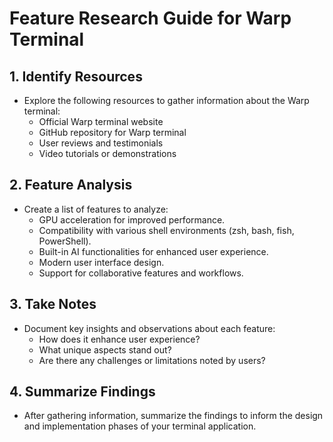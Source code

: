 # Feature Research Guide for Warp Terminal

## 1. Identify Resources
- Explore the following resources to gather information about the Warp terminal:
  - Official Warp terminal website
  - GitHub repository for Warp terminal
  - User reviews and testimonials
  - Video tutorials or demonstrations

## 2. Feature Analysis
- Create a list of features to analyze:
  - GPU acceleration for improved performance.
  - Compatibility with various shell environments (zsh, bash, fish, PowerShell).
  - Built-in AI functionalities for enhanced user experience.
  - Modern user interface design.
  - Support for collaborative features and workflows.

## 3. Take Notes
- Document key insights and observations about each feature:
  - How does it enhance user experience?
  - What unique aspects stand out?
  - Are there any challenges or limitations noted by users?

## 4. Summarize Findings
- After gathering information, summarize the findings to inform the design and implementation phases of your terminal application.
